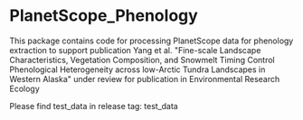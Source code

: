 # PlanetScope_Phenology

This package contains code for processing PlanetScope data for phenology extraction to support publication Yang et al. "Fine-scale Landscape Characteristics, Vegetation Composition, and Snowmelt Timing Control Phenological Heterogeneity across low-Arctic Tundra Landscapes in Western Alaska" under review for publication in Environmental Research Ecology 

Please find test_data in release tag: test_data
